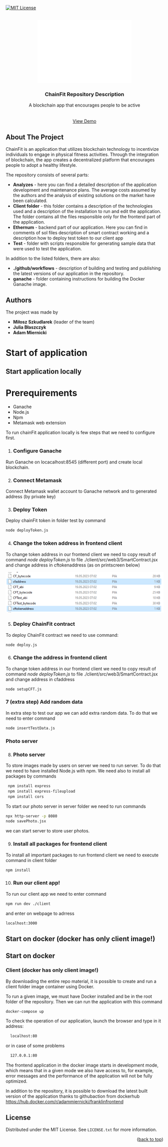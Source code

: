 [![MIT License][license-shield]][license-url]

<!-- PROJECT LOGO -->
<br />
<div align="center">
  <a href="https://github.com/othneildrew/Best-README-Template">
    <img src="images/logo.png" alt="Logo" width="300" height="200">
  </a>

  <h3 align="center">ChainFit Repository Description</h3>

  <p align="center">
    A blockchain app that encourages people to be active
    <br />
    <br />
    <br />
    <a href="https://vimeo.com/828399505/0ea8991f12">View Demo</a>
  </p>
</div>

## About The Project
ChainFit is an application that utilizes blockchain technology to incentivize individuals to engage in physical fitness activities. Through the integration of blockchain, the app creates a decentralized platform that encourages people to adopt a healthy lifestyle.


The repository consists of several parts:
* **Analyzes** - here you can find a detailed description of the application development and maintenance plans. The average costs assumed by the authors and the analysis of existing solutions on the market have been calculated.
* **Client folder** - this folder contains a description of the technologies used and a description of the installation to run and edit the application. The folder contains all the files responsible only for the frontend part of the application.
* **Ethernum** - backend part of our application. Here you can find in comments of sol files description of smart contract working and a description how to deploy test token to our client app 
* **Test** - folder with scripts responsible for generating sample data that were used to test the application.


In addition to the listed folders, there are also:
* **./github/workflows** - description of building and testing and publishing the latest versions of our application in the repository.
* **ganache** - folder containing instructions for building the Docker Ganache image.

<!-- CONTACT -->
## Authors

The project was made by
* **Miłosz Szkudlarek** (leader of the team)
* **Julia Błaszczyk**
* **Adam Miernicki**

<!-- GETTING STARTED -->
# Start of application

## Start application locally

# Prerequirements
* Ganache
* Node.js
* Npm
* Metamask web extension

To run chainFit application locally is few steps that we need to configure first.

1. ### Configure Ganache 
Run Ganache on locacalhost:8545 (different port) and create local blockchain.

2. ### Connect Metamask 
Connect Metamask wallet account to Ganache network and to generated address (by private key)

3. ### Deploy Token
Deploy chainFit token in folder test by command

```sh
node deployToken.js
```
4. ### Change the token address in frontend client
To change token address in our frontend client we need to copy result of command *node deployToken.js* to file ./client/src/web3/SmartContract.jsx and change address in cftokenaddress (as on printscreen below)
<br />
<div align="center">
    <a href="https://github.com/othneildrew/Best-README-Template">
    <img src="images/changeAdress2.png" alt="changeAddress"  >
  </a>
</div>


5. ### Deploy ChainFit contract
To deploy ChainFit contract we need to use command:

```sh
node deploy.js
```

6. ### Change the  address in frontend client
To change token address in our frontend client we need to copy result of command *node deployToken.js* to file ./client/src/web3/SmartContract.jsx and change address in cfaddress

```sh
node setupCFT.js
```

### 7 (extra step) Add random data
In extra step to test our app we can add extra random data. To do that we need to enter command
```sh
node insertTestData.js
```

### Photo server
8. ### Photo server
To store images made by users on server we need to run server. To do that we need to have installed Node.js with npm. 
We need also to install all packages by commands

```sh
 npm install express
 npm install express-fileupload
 npm install cors
```
To start our photo server in server folder we need to run commands
```sh
npx http-server -p 8080
node savePhoto.jsx
```
we can start server to store user photos.



9. ### Install all packages for frontend client
To install all important packages to run frontend client we need to execute command in client folder
```sh
npm install
```
10. ### Run our client app!
To run our client app we need to enter command
``` sh
npm run dev ./client
```
and enter on webpage to adrress
```sh
localhost:3000
```

## Start on docker (docker has only client image!)

## Start on docker
### Client (docker has only client image!)
By downloading the entire repo material, it is possible to create and run a client folder image container using Docker.

To run a given image, we must have Docker installed and be in the root folder of the repository. Then we can run the application with this command
  ```sh
  docker-compose up
  ```
To check the operation of our application, launch the browser and type in it address:
```sh
  localhost:80
  ```
or in case of some problems
```sh
  127.0.0.1:80
  ```
The frontend application in the docker image starts in development mode, which means that in a given mode we also have access to, for example, error messages and the performance of the application will not be fully optimized.

In addition to the repository, it is possible to download the latest built version of the application thanks to githubaction from dockerhub
https://hub.docker.com/r/adammiernicki/franklinfrontend
## License

Distributed under the MIT License. See `LICENSE.txt` for more information.

<p align="right">(<a href="#readme-top">back to top</a>)</p>

<!-- MARKDOWN LINKS & IMAGES -->
<!-- https://www.markdownguide.org/basic-syntax/#reference-style-links -->
[license-shield]: https://img.shields.io/github/license/othneildrew/Best-README-Template.svg?style=for-the-badge
[license-url]: https://github.com/othneildrew/Best-README-Template/blob/master/LICENSE.txt
